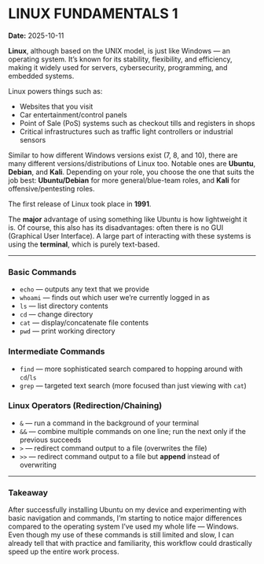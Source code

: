# LINUX FUNDAMENTALS 1

**Date:** 2025-10-11

**Linux**, although based on the UNIX model, is just like Windows — an operating system. It’s known for its stability, flexibility, and efficiency, making it widely used for servers, cybersecurity, programming, and embedded systems.

Linux powers things such as:

- Websites that you visit
- Car entertainment/control panels
- Point of Sale (PoS) systems such as checkout tills and registers in shops
- Critical infrastructures such as traffic light controllers or industrial sensors

Similar to how different Windows versions exist (7, 8, and 10), there are many different versions/distributions of Linux too. Notable ones are **Ubuntu**, **Debian**, and **Kali**. Depending on your role, you choose the one that suits the job best: **Ubuntu/Debian** for more general/blue-team roles, and **Kali** for offensive/pentesting roles.

The first release of Linux took place in **1991**.

The **major** advantage of using something like Ubuntu is how lightweight it is. Of course, this also has its disadvantages: often there is no GUI (Graphical User Interface). A large part of interacting with these systems is using the **terminal**, which is purely text-based.

---

### Basic Commands
- `echo` — outputs any text that we provide  
- `whoami` — finds out which user we’re currently logged in as  
- `ls` — list directory contents  
- `cd` — change directory  
- `cat` — display/concatenate file contents  
- `pwd` — print working directory  

### Intermediate Commands
- `find` — more sophisticated search compared to hopping around with `cd`/`ls`  
- `grep` — targeted text search (more focused than just viewing with `cat`)  

### Linux Operators (Redirection/Chaining)
- `&` — run a command in the background of your terminal  
- `&&` — combine multiple commands on one line; run the next only if the previous succeeds  
- `>` — redirect command output to a file (overwrites the file)  
- `>>` — redirect command output to a file but **append** instead of overwriting  

---

### Takeaway

After successfully installing Ubuntu on my device and experimenting with basic navigation and commands, I’m starting to notice major differences compared to the operating system I’ve used my whole life — Windows. Even though my use of these commands is still limited and slow, I can already tell that with practice and familiarity, this workflow could drastically speed up the entire work process.